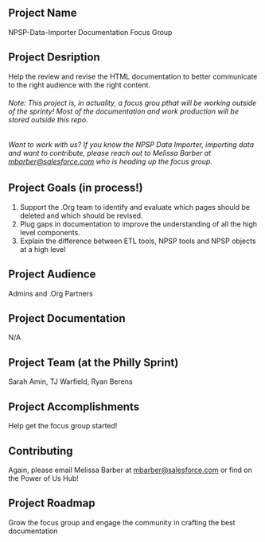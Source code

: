 ## Project Name
NPSP-Data-Importer Documentation Focus Group

## Project Desription
Help the review and revise the HTML documentation to better communicate to the right audience with the right content.

###### Note: This project is, in actuality, a focus grou pthat will be working outside of the sprinty! Most of the documentation and work production will be stored outside this repo.

###### Want to work with us? If you know the NPSP Data Importer, importing data and want to contribute, please reach out to Melissa Barber at mbarber@salesforce.com who is heading up the focus group.

## Project Goals (in process!)
1. Support the .Org team to identify and evaluate which pages should be deleted and which should be revised.
2. Plug gaps in documentation to improve the understanding of all the high level components.
3. Explain the difference between ETL tools, NPSP tools and NPSP objects at a high level

## Project Audience
Admins and .Org Partners

## Project Documentation
N/A

## Project Team (at the Philly Sprint)
Sarah Amin, TJ Warfield, Ryan Berens

## Project Accomplishments
Help get the focus group started!

## Contributing
Again, please email Melissa Barber at mbarber@salesforce.com or find on the Power of Us Hub!

## Project Roadmap
Grow the focus group and engage the community in crafting the best documentation

